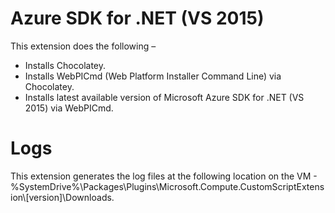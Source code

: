 Azure SDK for .NET (VS 2015)
============================
This extension does the following – 

 - Installs Chocolatey.
 - Installs WebPICmd (Web Platform Installer Command Line) via Chocolatey.
 - Installs latest available version of Microsoft Azure SDK for .NET (VS 2015) via WebPICmd.

Logs
====
This extension generates the log files at the following location on the VM - %SystemDrive%\Packages\Plugins\Microsoft.Compute.CustomScriptExtension\\[version]\Downloads.
